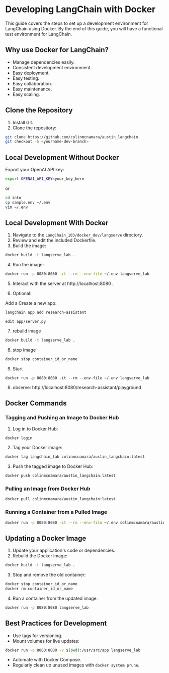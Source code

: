 # Developing LangChain with Docker

This guide covers the steps to set up a development environment for LangChain using Docker. By the end of this guide, you will have a functional test environment for LangChain.

## Why use Docker for LangChain?

- Manage dependencies easily.
- Consistent development environment.
- Easy deployment.
- Easy testing.
- Easy collaboration.
- Easy maintenance.
- Easy scaling.

## Clone the Repository

1. Install Git.
2. Clone the repository:

```bash
git clone https://github.com/colinmcnamara/austin_langchain
git checkout -b <yourname-dev-branch>
```

## Local Development Without Docker

Export your OpenAI API key:

```bash
export OPENAI_API_KEY=your_key_here
```
or 
```bash
cd into 
cp sample.env ~/.env
vim ~/.env
```

## Local Development With Docker

1. Navigate to the `LangChain_103/docker_dev/langserve` directory.
2. Review and edit the included Dockerfile.
3. Build the image:

```bash
docker build -t langserve_lab .
```

4. Run the image:

```bash
docker run -p 8080:8080 -it --rm --env-file ~/.env langserve_lab 
```

5. Interact with the server at http://localhost:8080 .

6. Optional:

Add a Create a new app:

```bash
langchain app add research-assistant
```

```
edit app/server.py
```

7. rebuild image
```bash
docker build -t langserve_lab .
```

8. stop image
```bash
docker stop container_id_or_name
```
9. Start
```
docker run -p 8080:8080 -it --rm --env-file ~/.env langserve_lab 
```

6. observe:
http://localhost:8080/research-assistant/playground

## Docker Commands

### Tagging and Pushing an Image to Docker Hub

1. Log in to Docker Hub:

```bash
docker login
```

2. Tag your Docker image:

```bash
docker tag langchain_lab colinmcnamara/austin_langchain:latest
```

3. Push the tagged image to Docker Hub:

```bash
docker push colinmcnamara/austin_langchain:latest
```

### Pulling an Image from Docker Hub

```bash
docker pull colinmcnamara/austin_langchain:latest
```

### Running a Container from a Pulled Image

```bash
docker run -p 8080:8080 -it --rm --env-file ~/.env colinmcnamara/austin_langchain:latest
```

## Updating a Docker Image

1. Update your application's code or dependencies.
2. Rebuild the Docker image:

```bash
docker build -t langserve_lab .
```

3. Stop and remove the old container:

```bash
docker stop container_id_or_name
docker rm container_id_or_name
```

4. Run a container from the updated image:

```bash
docker run -p 8080:8080 langserve_lab
```

## Best Practices for Development

- Use tags for versioning.
- Mount volumes for live updates:

```bash
docker run -p 8080:8080 -v $(pwd):/usr/src/app langserve_lab
```

- Automate with Docker Compose.
- Regularly clean up unused images with `docker system prune`.

